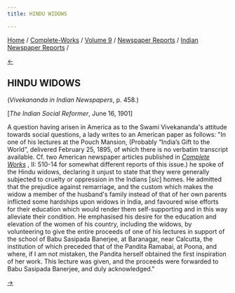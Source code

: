 ```yaml
---
title: HINDU WIDOWS

---
```

<div>

[Home](../../../../index.htm) /
[Complete-Works](../../../complete_works.htm) / [Volume
9](../../volume_9_contents.htm) / [Newspaper
Reports](../newspaper_reports_contents.htm) / [Indian Newspaper
Reports](indian_newspaper_contents.htm) /

[←](19_the_indian_mirror_feb_15_1901.htm)

## HINDU WIDOWS

(*Vivekananda in Indian Newspapers*, p. 458.)

\[*The Indian Social Reformer*, June 16, 1901\]

A question having arisen in America as to the Swami Vivekananda's
attitude towards social questions, a lady writes to an American paper as
follows: "In one of his lectures at the Pouch Mansion, (Probably
“India’s Gift to the World”, delivered February 25, 1895, of which there
is no verbatim transcript available. Cf. two American newspaper articles
published in *[Complete
Works](../../../volume_2/reports_in_american_newspapers/indias_gift_to_the_world.htm)*
, II: 510-14 for somewhat different reports of this issue.) he spoke of
the Hindu widows, declaring it unjust to state that they were generally
subjected to cruelty or oppression in the Indians \[*sic*\] homes. He
admitted that the prejudice against remarriage, and the custom which
makes the widow a member of the husband's family instead of that of her
own parents inflicted some hardships upon widows in India, and favoured
wise efforts for their education which would render them self-supporting
and in this way alleviate their condition. He emphasised his desire for
the education and elevation of the women of his country, including the
widows, by volunteering to give the entire proceeds of one of his
lectures in support of the school of Babu Sasipada Banerjee, at
Baranagar, near Calcutta, the institution of which preceded that of the
Pandita Ramabai, at Poona, and where, if I am not mistaken, the Pandita
herself obtained the first inspiration of her work. This lecture was
given, and the proceeds were forwarded to Babu Sasipada Banerjee, and
duly acknowledged."

[→](../../../unpublished/unpublished_contents.htm)

</div>
